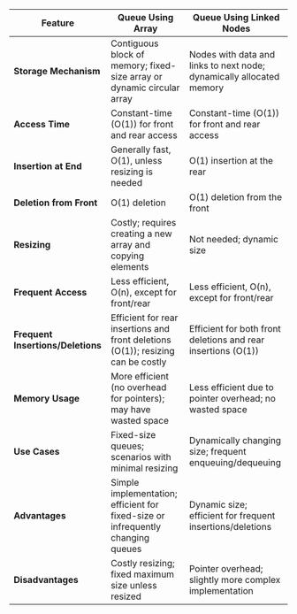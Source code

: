 

| Feature                    | Queue Using Array                                 | Queue Using Linked Nodes                           |
|----------------------------|---------------------------------------------------|----------------------------------------------------|
| **Storage Mechanism**      | Contiguous block of memory; fixed-size array or dynamic circular array | Nodes with data and links to next node; dynamically allocated memory |
| **Access Time**            | Constant-time (O(1)) for front and rear access    | Constant-time (O(1)) for front and rear access     |
| **Insertion at End**       | Generally fast, O(1), unless resizing is needed  | O(1) insertion at the rear                          |
| **Deletion from Front**    | O(1) deletion                                    | O(1) deletion from the front                        |
| **Resizing**               | Costly; requires creating a new array and copying elements | Not needed; dynamic size                            |
| **Frequent Access**        | Less efficient, O(n), except for front/rear      | Less efficient, O(n), except for front/rear        |
| **Frequent Insertions/Deletions** | Efficient for rear insertions and front deletions (O(1)); resizing can be costly | Efficient for both front deletions and rear insertions (O(1)) |
| **Memory Usage**           | More efficient (no overhead for pointers); may have wasted space | Less efficient due to pointer overhead; no wasted space |
| **Use Cases**              | Fixed-size queues; scenarios with minimal resizing | Dynamically changing size; frequent enqueuing/dequeuing |
| **Advantages**             | Simple implementation; efficient for fixed-size or infrequently changing queues | Dynamic size; efficient for frequent insertions/deletions |
| **Disadvantages**          | Costly resizing; fixed maximum size unless resized | Pointer overhead; slightly more complex implementation |

